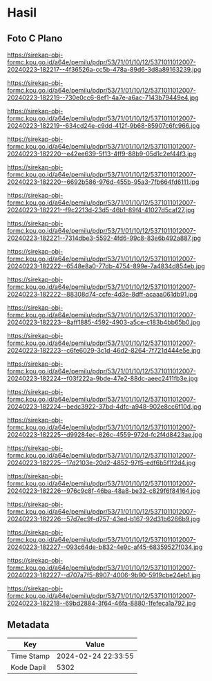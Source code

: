 # Hasil

## Foto C Plano

https://sirekap-obj-formc.kpu.go.id/a64e/pemilu/pdpr/53/71/01/10/12/5371011012007-20240223-182217--4f36526a-cc5b-478a-89d6-3d8a89163239.jpg

https://sirekap-obj-formc.kpu.go.id/a64e/pemilu/pdpr/53/71/01/10/12/5371011012007-20240223-182219--730e0cc6-8ef1-4a7e-a6ac-7143b79449e4.jpg

https://sirekap-obj-formc.kpu.go.id/a64e/pemilu/pdpr/53/71/01/10/12/5371011012007-20240223-182219--634cd24e-c9dd-412f-9b68-85907c6fc966.jpg

https://sirekap-obj-formc.kpu.go.id/a64e/pemilu/pdpr/53/71/01/10/12/5371011012007-20240223-182220--e42ee639-5f13-4ff9-88b9-05d1c2ef44f3.jpg

https://sirekap-obj-formc.kpu.go.id/a64e/pemilu/pdpr/53/71/01/10/12/5371011012007-20240223-182220--6692b586-976d-455b-95a3-7fb664fd6111.jpg

https://sirekap-obj-formc.kpu.go.id/a64e/pemilu/pdpr/53/71/01/10/12/5371011012007-20240223-182221--f9c2213d-23d5-46b1-89f4-41027d5caf27.jpg

https://sirekap-obj-formc.kpu.go.id/a64e/pemilu/pdpr/53/71/01/10/12/5371011012007-20240223-182221--7314dbe3-5592-4fd6-99c8-83e6b492a887.jpg

https://sirekap-obj-formc.kpu.go.id/a64e/pemilu/pdpr/53/71/01/10/12/5371011012007-20240223-182222--6548e8a0-77db-4754-899e-7a4834d854eb.jpg

https://sirekap-obj-formc.kpu.go.id/a64e/pemilu/pdpr/53/71/01/10/12/5371011012007-20240223-182222--88308d74-ccfe-4d3e-8dff-acaaa061db91.jpg

https://sirekap-obj-formc.kpu.go.id/a64e/pemilu/pdpr/53/71/01/10/12/5371011012007-20240223-182223--8aff1885-4592-4903-a5ce-c183b4bb65b0.jpg

https://sirekap-obj-formc.kpu.go.id/a64e/pemilu/pdpr/53/71/01/10/12/5371011012007-20240223-182223--c6fe6029-3c1d-46d2-8264-7f721d444e5e.jpg

https://sirekap-obj-formc.kpu.go.id/a64e/pemilu/pdpr/53/71/01/10/12/5371011012007-20240223-182224--f03f222a-9bde-47e2-88dc-aeec2411fb3e.jpg

https://sirekap-obj-formc.kpu.go.id/a64e/pemilu/pdpr/53/71/01/10/12/5371011012007-20240223-182224--bedc3922-37bd-4dfc-a948-902e8cc6f10d.jpg

https://sirekap-obj-formc.kpu.go.id/a64e/pemilu/pdpr/53/71/01/10/12/5371011012007-20240223-182225--d99284ec-826c-4559-972d-fc2f4d8423ae.jpg

https://sirekap-obj-formc.kpu.go.id/a64e/pemilu/pdpr/53/71/01/10/12/5371011012007-20240223-182225--17d2103e-20d2-4852-97f5-edf6b5f1f2d4.jpg

https://sirekap-obj-formc.kpu.go.id/a64e/pemilu/pdpr/53/71/01/10/12/5371011012007-20240223-182226--976c9c8f-46ba-48a8-be32-c829f6f84164.jpg

https://sirekap-obj-formc.kpu.go.id/a64e/pemilu/pdpr/53/71/01/10/12/5371011012007-20240223-182226--57d7ec9f-d757-43ed-b167-92d31b6266b9.jpg

https://sirekap-obj-formc.kpu.go.id/a64e/pemilu/pdpr/53/71/01/10/12/5371011012007-20240223-182227--093c64de-b832-4e9c-af45-68359527f034.jpg

https://sirekap-obj-formc.kpu.go.id/a64e/pemilu/pdpr/53/71/01/10/12/5371011012007-20240223-182227--d707a7f5-8907-4006-9b90-5919cbe24eb1.jpg

https://sirekap-obj-formc.kpu.go.id/a64e/pemilu/pdpr/53/71/01/10/12/5371011012007-20240223-182218--69bd2884-3f64-46fa-8880-1fefeca1a792.jpg


## Metadata

| Key        | Value               |
| ---------- | ------------------- |
| Time Stamp | 2024-02-24 22:33:55 |
| Kode Dapil | 5302                |



